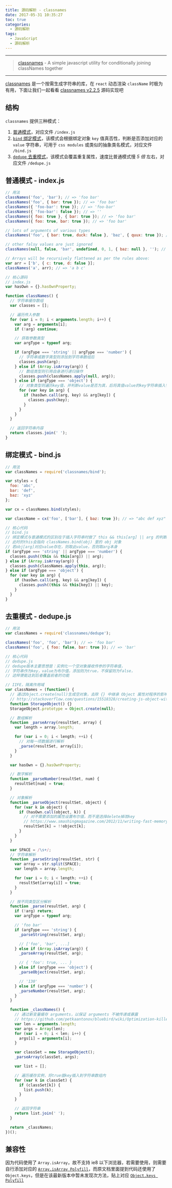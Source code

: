 ```yaml
---
title: 源码解析 - classnames
date: 2017-05-31 10:35:27
toc: true
categories:
  - 源码解析
tags:
  - JavaScript
  - 源码解析
---
```


---

> [classnames](https://github.com/JedWatson/classnames) - A simple javascript utility for conditionally joining classNames together

---

[classnames](https://github.com/JedWatson/classnames) 是一个按需生成字符串的库，在 `react` 动态渲染 `className` 时极为有用，下面让我们一起看看 [classnames v2.2.5](https://github.com/JedWatson/classnames/tree/v2.2.5) 源码实现吧

## 结构

`classnames` 提供三种模式：

1. [普通模式](#普通模式-index-js)，对应文件 `/index.js`
2. [`bind` 绑定模式](#绑定模式-bind-js)，该模式会根据绑定对象 `key` 值真否性，判断是否添加对应的 `value` 字符串，可用于 `css modules` 或类似的抽象类名模式，对应文件 `/bind.js`
3. [`dedupe` 去重模式](#去重模式-dedupe-js)，该模式会覆盖重复属性，速度比普通模式慢 _5 倍_ 左右，对应文件 `/dedupe.js`

## 普通模式 - index.js

```javascript
// 用法
classNames('foo', 'bar'); // => 'foo bar'
classNames('foo', { bar: true }); // => 'foo bar'
classNames({ 'foo-bar': true }); // => 'foo-bar'
classNames({ 'foo-bar': false }); // => ''
classNames({ foo: true }, { bar: true }); // => 'foo bar'
classNames({ foo: true, bar: true }); // => 'foo bar'

// lots of arguments of various types
classNames('foo', { bar: true, duck: false }, 'baz', { quux: true }); // => 'foo bar baz quux'

// other falsy values are just ignored
classNames(null, false, 'bar', undefined, 0, 1, { baz: null }, ''); // => 'bar 1'

// Arrays will be recursively flattened as per the rules above:
var arr = ['b', { c: true, d: false }];
classNames('a', arr); // => 'a b c'
```

```javascript
// 核心源码
// index.js
var hasOwn = {}.hasOwnProperty;

function classNames() {
  // 字符串缓存数组
  var classes = [];

  // 遍历传入参数
  for (var i = 0; i < arguments.length; i++) {
    var arg = arguments[i];
    if (!arg) continue;

    // 获取参数类型
    var argType = typeof arg;

    if (argType === 'string' || argType === 'number') {
      // 字符串或数字类型则添加到字符串数组后
      classes.push(arg);
    } else if (Array.isArray(arg)) {
      // 数组类型则引用自身进行递归操作
      classes.push(classNames.apply(null, arg));
    } else if (argType === 'object') {
      // 对象类型则遍历key值，并判断value是否为真，后将真值value的key字符串插入字符串数组内
      for (var key in arg) {
        if (hasOwn.call(arg, key) && arg[key]) {
          classes.push(key);
        }
      }
    }
  }

  // 返回字符串内容
  return classes.join(' ');
}
```

## 绑定模式 - bind.js

```javascript
// 用法
var classNames = require('classnames/bind');

var styles = {
  foo: 'abc',
  bar: 'def',
  baz: 'xyz'
};

var cx = classNames.bind(styles);

var className = cx('foo', ['bar'], { baz: true }); // => "abc def xyz"
```

```javascript
// 核心代码
// bind.js
// 绑定模式与普通模式的区别在于插入字符串时做了 this && this[arg] || arg 的判断
// 此时的this会指向 classNames.bind(obj) 里的 obj 对象
// 若obj[arg]对应value存在，则取此value，否则取arg本身
if (argType === 'string' || argType === 'number') {
  classes.push((this && this[arg]) || arg);
} else if (Array.isArray(arg)) {
  classes.push(classNames.apply(this, arg));
} else if (argType === 'object') {
  for (var key in arg) {
    if (hasOwn.call(arg, key) && arg[key]) {
      classes.push((this && this[key]) || key);
    }
  }
}
```

## 去重模式 - dedupe.js

```javascript
// 用法
var classNames = require('classnames/dedupe');

classNames('foo', 'foo', 'bar'); // => 'foo bar'
classNames('foo', { foo: false, bar: true }); // => 'bar'
```

```javascript
// 核心代码
// dedupe.js
// dedupe版本主要思想是：实例化一个空对象接收传参的字符串值，
// 字符串作为key，value为布尔值，添加则为true，不保留则为false，
// 这样便能达到后者覆盖前者的功能

// IIFE，隔离作用域
var classNames = (function() {
  // 通过Object.create(null)生成空对象，去除 {} 中继承 Object 属性对程序的影响，省去了后面对对象做 hasOwnPropertyhas 的检查
  // http://stackoverflow.com/questions/15518328/creating-js-object-with-object-createnull#answer-21079232
  function StorageObject() {}
  StorageObject.prototype = Object.create(null);

  // 数组解析
  function _parseArray(resultSet, array) {
    var length = array.length;

    for (var i = 0; i < length; ++i) {
      // 对每一项数据进行解析
      _parse(resultSet, array[i]);
    }
  }

  var hasOwn = {}.hasOwnProperty;

  // 数字解析
  function _parseNumber(resultSet, num) {
    resultSet[num] = true;
  }

  // 对象解析
  function _parseObject(resultSet, object) {
    for (var k in object) {
      if (hasOwn.call(object, k)) {
        // 对不需要添加的属性设置布尔值，而不是选择delete掉改key
        // https://www.smashingmagazine.com/2012/11/writing-fast-memory-efficient-javascript/#de-referencing-misconceptions
        resultSet[k] = !!object[k];
      }
    }
  }

  var SPACE = /\s+/;
  // 字符串解析
  function _parseString(resultSet, str) {
    var array = str.split(SPACE);
    var length = array.length;

    for (var i = 0; i < length; ++i) {
      resultSet[array[i]] = true;
    }
  }

  // 按不同类型区分解析
  function _parse(resultSet, arg) {
    if (!arg) return;
    var argType = typeof arg;

    // 'foo bar'
    if (argType === 'string') {
      _parseString(resultSet, arg);

      // ['foo', 'bar', ...]
    } else if (Array.isArray(arg)) {
      _parseArray(resultSet, arg);

      // { 'foo': true, ... }
    } else if (argType === 'object') {
      _parseObject(resultSet, arg);

      // '130'
    } else if (argType === 'number') {
      _parseNumber(resultSet, arg);
    }
  }

  function _classNames() {
    // 通过新变量缓存 arguments，以保证 arguments 不被传递或暴露
    // https://github.com/petkaantonov/bluebird/wiki/Optimization-killers#32-leaking-arguments
    var len = arguments.length;
    var args = Array(len);
    for (var i = 0; i < len; i++) {
      args[i] = arguments[i];
    }

    var classSet = new StorageObject();
    _parseArray(classSet, args);

    var list = [];

    // 遍历缓存实例，将true值key插入到字符串数组内
    for (var k in classSet) {
      if (classSet[k]) {
        list.push(k);
      }
    }

    // 返回字符串
    return list.join(' ');
  }

  return _classNames;
})();
```

## 兼容性

因为代码使用了 `Array.isArray`，故不支持 ie8 以下浏览器，若需要使用，则需要自行添加对应的 [`Array.isArray Polyfill`](https://developer.mozilla.org/en-US/docs/Web/JavaScript/Reference/Global_Objects/Array/isArray?v=example)，而原文档里面提到代码还使用了 `Object.keys`，但是在该最新版本中暂未发现次方法，贴上对应 [`Object.keys Polyfill`](https://developer.mozilla.org/en-US/docs/Web/JavaScript/Reference/Global_Objects/Object/keys)
